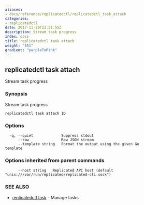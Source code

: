 ```yaml
---
aliases:
- docs/reference/replicatedctl/replicatedctl_task_attach
categories:
- replicatedctl
date: 2017-11-20T23:51:55Z
description: Stream task progress
index: docs
title: replicatedctl task attach
weight: "551"
gradient: "purpleToPink"
---
```


## replicatedctl task attach

Stream task progress

### Synopsis


Stream task progress

```
replicatedctl task attach ID
```

### Options

```
  -q, --quiet             Suppress stdout
      --raw               Raw JSON stream
      --template string   Format the output using the given Go template
```

### Options inherited from parent commands

```
      --host string   Replicated API host (default "unix:///var/run/replicated/replicated-cli.sock")
```

### SEE ALSO
* [replicatedctl task](/api/replicatedctl/replicatedctl_task/)	 - Manage tasks

